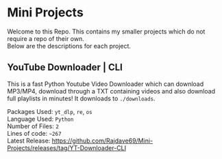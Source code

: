 # Mini Projects

Welcome to this Repo. This contains my smaller projects which do not require a repo of their own.  
Below are the descriptions for each project.



## YouTube Downloader | CLI

This is a fast Python Youtube Video Downloader which can download MP3/MP4, download through a TXT containing videos and also download full playlists in minutes! It downloads to `./downloads`.

Packages Used: `yt_dlp`, `re`, `os`  
Language Used: `Python`  
Number of Files: `2`  
Lines of code: `~267`  
Latest Release: https://github.com/Rajdave69/Mini-Projects/releases/tag/YT-Downloader-CLI


